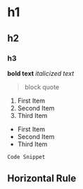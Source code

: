 # h1
## h2
### h3

**bold text**
*italicized text*
> block quote

1. First Item
2. Second Item
3. Third Item
   
- First Item
- Second Item
- Third Item
  
`Code Snippet`

Horizontal Rule
--- 


